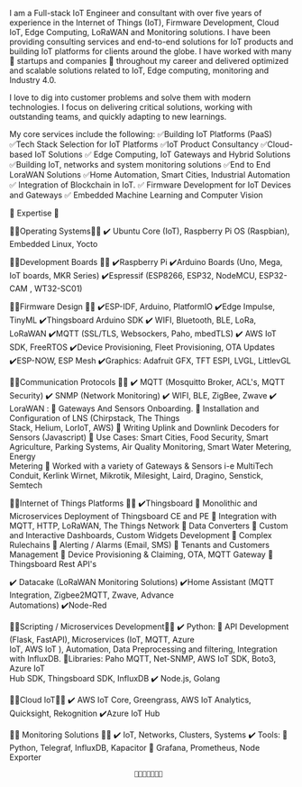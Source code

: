 I am a Full-stack IoT Engineer and consultant with over five years of experience in the Internet of Things (IoT), Firmware Development, Cloud IoT, Edge Computing, LoRaWAN and  Monitoring solutions. I have been providing consulting services and end-to-end solutions for IoT products and building IoT platforms for clients around the globe. I have worked with many 🌟 startups and companies 🌟 throughout my career and delivered optimized and scalable solutions related to IoT, Edge computing, monitoring and Industry 4.0.

I love to dig into customer problems and solve them with modern technologies. I focus on delivering critical solutions, working with outstanding teams, and quickly adapting to new learnings.

My core services include the following:
✅Building IoT Platforms (PaaS)
✅Tech Stack Selection for IoT Platforms
✅IoT Product Consultancy
✅Cloud-based IoT Solutions
✅ Edge Computing, IoT Gateways and Hybrid Solutions
✅Building IoT, networks and system monitoring solutions
✅End to End LoraWAN Solutions
✅Home Automation, Smart Cities, Industrial Automation
✅ Integration of Blockchain in IoT.
✅ Firmware Development for IoT Devices and Gateways
✅ Embedded Machine Learning and Computer Vision


🌟 Expertise 🌟 

💠💠Operating Systems💠💠
✔️ Ubuntu Core (IoT), Raspberry Pi OS (Raspbian), Embedded Linux, Yocto

 💠💠Development Boards 💠💠
✔️Raspberry Pi
✔️Arduino Boards (Uno, Mega, IoT boards, MKR Series)
✔️Espressif (ESP8266, ESP32, NodeMCU, ESP32-CAM , WT32-SC01)

 💠💠Firmware  Design 💠💠
✔️ESP-IDF, Arduino, PlatformIO
✔️Edge Impulse, TinyML
✔️Thingsboard Arduino SDK
✔️ WIFI, Bluetooth, BLE, LoRa, LoRaWAN
✔️MQTT (SSL/TLS, Websockers, Paho, mbedTLS)
✔️ AWS IoT SDK, FreeRTOS
✔️Device Provisioning, Fleet Provisioning, OTA Updates
✔️ESP-NOW, ESP Mesh
✔️Graphics: Adafruit GFX, TFT ESPI, LVGL, LittlevGL

💠💠Communication Protocols 💠💠
✔️ MQTT (Mosquitto Broker, ACL's, MQTT Security)
✔️ SNMP (Network Monitoring)
✔️ WIFI, BLE, ZigBee, Zwave
✔️ LoraWAN :
     📌 Gateways And Sensors Onboarding.
     📌 Installation and Configuration of LNS (Chirpstack, The Things                   
           Stack, Helium, LorIoT, AWS)
      📌 Writing Uplink and Downlink Decoders for Sensors (Javascript)
      📌 Use Cases: Smart Cities, Food Security, Smart Agriculture, Parking 
            Systems, Air Quality Monitoring, Smart Water Metering, Energy  
             Metering
       📌 Worked with a variety of  Gateways & Sensors i-e MultiTech  
             Conduit, Kerlink Wirnet, Mikrotik, Milesight, Laird, Dragino, 
               Senstick, Semtech
 
💠💠Internet of Things Platforms 💠💠
✔️Thingsboard 
      📌 Monolithic and Microservices Deployment of Thingsboard CE and 
            PE
       📌 Integration with MQTT, HTTP, LoRaWAN, The Things Network
       📌 Data Converters
       📌 Custom and Interactive Dashboards, Custom Widgets 
             Development
       📌 Complex Rulechains
       📌 Alerting / Alarms (Email, SMS)
       📌 Tenants and Customers Management
       📌 Device Provisioning & Claiming, OTA, MQTT Gateway
       📌 Thingsboard Rest API's

✔️ Datacake (LoRaWAN Monitoring Solutions)
✔️Home Assistant (MQTT Integration, Zigbee2MQTT, Zwave, Advance  
      Automations)
✔️Node-Red

💠💠Scripting / Microservices Development💠💠
✔️ Python:
    📌 API Development (Flask, FastAPI), Microservices (IoT, MQTT, Azure   
          IoT, AWS IoT ), Automation, Data Preprocessing and filtering, 
          Integration with InfluxDB.
    📌Libraries: Paho MQTT, Net-SNMP, AWS IoT SDK, Boto3, Azure IoT  
         Hub SDK, Thingsboard SDK, InfluxDB
✔️ Node.js, Golang

💠💠Cloud IoT💠💠
✔️ AWS IoT Core, Greengrass, AWS IoT Analytics, Quicksight, 
      Rekognition
✔️Azure IoT Hub

💠💠 Monitoring Solutions 💠💠
✔️ IoT, Networks, Clusters, Systems
✔️ Tools: 
     📌 Python, Telegraf, InfluxDB, Kapacitor
     📌 Grafana, Prometheus, Node Exporter 

                                   💠💠💠💠💠💠💠
